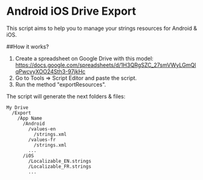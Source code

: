 # Android iOS Drive Export

This script aims to help you to manage your strings resources for Android & iOS.

##How it works?

1. Create a spreadsheet on Google Drive with this model:
https://docs.google.com/spreadsheets/d/1H3QRgSZC_27smVWyLGmQlqPwcvyXOO24Sth3-97jkHc
2. Go to Tools => Script Editor and paste the script.
3. Run the method "exportResources".

The script will generate the next folders & files:
```
My Drive
  /Export
    /App Name
      /Android
        /values-en
          /strings.xml
        /values-fr
          /strings.xml
        ...
      /iOS
        /Localizable_EN.strings
        /Localizable_FR.strings
        ...
```

